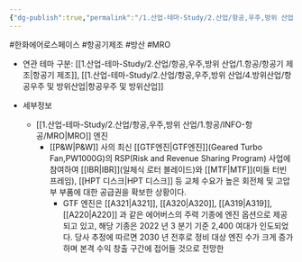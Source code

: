 ```yaml
---
{"dg-publish":true,"permalink":"/1.산업-테마-Study/2.산업/항공,우주,방위 산업/1.항공/종목/한화에어로스페이스/","created":"2024-11-20T21:02:29.510+09:00","updated":"2025-06-26T17:10:29.617+09:00"}
---
```


#한화에어로스페이스 #항공기제조 #방산 #MRO 


- 연관 테마 구분: [[1.산업-테마-Study/2.산업/항공,우주,방위 산업/1.항공/항공기 제조\|항공기 제조]], [[1.산업-테마-Study/2.산업/항공,우주,방위 산업/4.방위산업/항공우주 및 방위산업\|항공우주 및 방위산업]]


- 세부정보
	- [[1.산업-테마-Study/2.산업/항공,우주,방위 산업/1.항공/INFO-항공/MRO\|MRO]] 엔진
		- [[P&W\|P&W]] 사의 최신 [[GTF엔진\|GTF엔진]](Geared Turbo Fan,PW1000G)의 RSP(Risk and Revenue Sharing Program) 사업에 참여하여 [[IBR\|IBR]](일체식 로터 블레이드)와 [[MTF\|MTF]](미들 터빈 프레임), [[HPT 디스크\|HPT 디스크]] 등 교체 수요가 높은 회전체 및 고압부 부품에 대한 공급권을 확보한 상황이다. 
			- GTF 엔진은 [[A321\|A321]], [[A320\|A320]], [[A319\|A319]], [[A220\|A220]] 과 같은 에어버스의 주력 기종에 엔진 옵션으로 제공되고 있고, 해당 기종은 2022 년 3 분기 기준 2,400 여대가 인도되었다. 당사 추정에 따르면 2030 년 전후로 정비 대상 엔진 수가 크게 증가하며 본격 수익 창출 구간에 접어들 것으로 전망한
